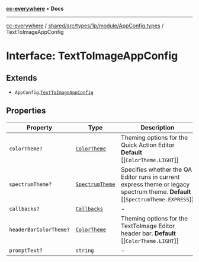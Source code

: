 [**cc-everywhere**](../../../../../../../index.md) • **Docs**

***

[cc-everywhere](../../../../../../../index.md) / [shared/src/types/1p/module/AppConfig.types](../index.md) / TextToImageAppConfig

# Interface: TextToImageAppConfig

## Extends

- `AppConfig`.[`TextToImageAppConfig`](../../../../module/AppConfig.types/interfaces/TextToImageAppConfig.md)

## Properties

| Property | Type | Description | Inherited from |
| ------ | ------ | ------ | ------ |
| `colorTheme?` | [`ColorTheme`](../../../../AppConfig.types/enumerations/ColorTheme.md) | Theming options for the Quick Action Editor **Default** [[`ColorTheme.LIGHT`]] | - |
| `spectrumTheme?` | [`SpectrumTheme`](../../../../AppConfig.types/enumerations/SpectrumTheme.md) | Specifies whether the QA Editor runs in current express theme or legacy spectrum theme. **Default** [[`SpectrumTheme.EXPRESS`]] | - |
| `callbacks?` | [`Callbacks`](../../../../Callbacks.types/interfaces/Callbacks.md) | - | [`TextToImageAppConfig`](../../../../module/AppConfig.types/interfaces/TextToImageAppConfig.md).`callbacks` |
| `headerBarColorTheme?` | [`ColorTheme`](../../../../AppConfig.types/enumerations/ColorTheme.md) | Theming options for the TextToImage Editor header bar. **Default** [[`ColorTheme.LIGHT`]] | [`TextToImageAppConfig`](../../../../module/AppConfig.types/interfaces/TextToImageAppConfig.md).`headerBarColorTheme` |
| `promptText?` | `string` | - | [`TextToImageAppConfig`](../../../../module/AppConfig.types/interfaces/TextToImageAppConfig.md).`promptText` |
